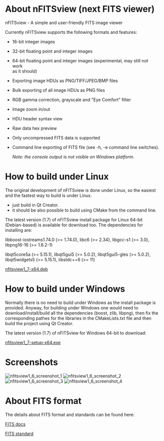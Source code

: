 # About nFITSview  (next FITS viewer)
nFITSview - A simple and user-friendly FITS image viewer

Currently nFITSview supports the following formats and features:

-    16-bit integer images
-    32-bit floating point and integer images
-    64-bit floating point and integer images (experimental, may still not work   
     as it should)
-    Exporting image HDUs as PNG/TIFF/JPEG/BMP files
-    Bulk exporting of all image HDUs as PNG files
-    RGB gamma correction, grayscale and "Eye Comfort" filter
-    Image zoom in/out
-    HDU header syntax view
-    Raw data hex preview
-    Only uncompressed FITS data is supported 
-    Command line exporting of FITS file  (see -h, -e command line switches).
     
     *Note: the console output is not visible on Windows platform.*
    
# How to build under Linux

The original development of nFITSview is done under Linux, so the easiest and the fastest way to build is under Linux.

- just build in Qt Creator. 
- it should be also possible to build using CMake from the command line.

The latest version (1.7) of nFITSview install package for Linux 64-bit (Debian-based) is available for download too. The dependencies for installing are: 

libboost-iostreams1.74.0 (>= 1.74.0), libc6 (>= 2.34), libgcc-s1 (>= 3.0), libpng16-16 (>= 1.6.2-1)

libqt5core5a (>= 5.15.1), libqt5gui5 (>= 5.0.2), libqt5gui5-gles (>= 5.0.2), libqt5widgets5 (>= 5.15.1), libstdc++6 (>= 11)

[nfitsview1_7-x64.deb](https://github.com/surhh/nfitsview/releases/download/v1.7/nfitsview1_7-x64.deb)


# How to build under Windows

Normally there is no need to build under Windows as the install package is provided. 
Anyway, for building under Windows one would need to download/install/build all the dependencies (boost, zlib, libpng), then fix the
corresponding pathes for the libraries in the CMakeLists.txt file and then build the project using Qt Creator.

The latest version (1.7) of nFITSview for Windows 64-bit to download:

[nfitsview1_7-setup-x64.exe](https://github.com/surhh/nfitsview/releases/download/v1.7/nfitsview1_7-setup-x64.exe)



# Screenshots

![nfitsview1_6_screenshot_1](https://user-images.githubusercontent.com/109148999/208360548-7fcf52cb-2d3c-4ccd-a377-dbf21e601f29.png)
![nfitsview1_6_screenshot_2](https://user-images.githubusercontent.com/109148999/208360553-a52ab2da-9a58-48c3-a12b-c6b7b0934504.png)
![nfitsview1_6_screenshot_3](https://user-images.githubusercontent.com/109148999/208360556-f3f59db8-f518-461c-82cd-2aecf22b9a17.png)
![nfitsview1_6_screenshot_4](https://user-images.githubusercontent.com/109148999/208360557-a89d83f9-e54f-4cf6-8b53-9a123f1ef610.png)

# About FITS format

The details about FITS format and standards can be found here:

[FITS docs](https://fits.gsfc.nasa.gov/fits_documentation.html)

[FITS standard](https://fits.gsfc.nasa.gov/fits_standard.html)

